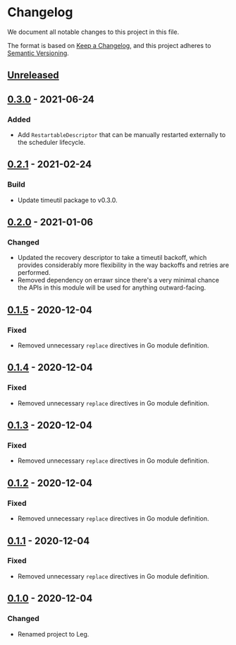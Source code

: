 # Changelog

We document all notable changes to this project in this file.

The format is based on [Keep a Changelog](https://keepachangelog.com/en/1.0.0/), and this project adheres to [Semantic Versioning](https://semver.org/spec/v2.0.0.html).

## [Unreleased]

## [0.3.0] - 2021-06-24

### Added

* Add `RestartableDescriptor` that can be manually restarted externally to the scheduler lifecycle.

## [0.2.1] - 2021-02-24

### Build

* Update timeutil package to v0.3.0.

## [0.2.0] - 2021-01-06

### Changed

* Updated the recovery descriptor to take a timeutil backoff, which provides considerably more flexibility in the way backoffs and retries are performed.
* Removed dependency on errawr since there's a very minimal chance the APIs in this module will be used for anything outward-facing.

## [0.1.5] - 2020-12-04

### Fixed

* Removed unnecessary `replace` directives in Go module definition.

## [0.1.4] - 2020-12-04

### Fixed

* Removed unnecessary `replace` directives in Go module definition.

## [0.1.3] - 2020-12-04

### Fixed

* Removed unnecessary `replace` directives in Go module definition.

## [0.1.2] - 2020-12-04

### Fixed

* Removed unnecessary `replace` directives in Go module definition.

## [0.1.1] - 2020-12-04

### Fixed

* Removed unnecessary `replace` directives in Go module definition.

## [0.1.0] - 2020-12-04

### Changed

* Renamed project to Leg.

[Unreleased]: https://github.com/puppetlabs/leg/compare/scheduler/v0.3.0...HEAD
[0.3.0]: https://github.com/puppetlabs/leg/compare/scheduler/v0.2.1...scheduler/v0.3.0
[0.2.1]: https://github.com/puppetlabs/leg/compare/scheduler/v0.2.0...scheduler/v0.2.1
[0.2.0]: https://github.com/puppetlabs/leg/compare/scheduler/v0.1.5...scheduler/v0.2.0
[0.1.5]: https://github.com/puppetlabs/leg/compare/scheduler/v0.1.4...scheduler/v0.1.5
[0.1.4]: https://github.com/puppetlabs/leg/compare/scheduler/v0.1.3...scheduler/v0.1.4
[0.1.3]: https://github.com/puppetlabs/leg/compare/scheduler/v0.1.2...scheduler/v0.1.3
[0.1.2]: https://github.com/puppetlabs/leg/compare/scheduler/v0.1.1...scheduler/v0.1.2
[0.1.1]: https://github.com/puppetlabs/leg/compare/scheduler/v0.1.0...scheduler/v0.1.1
[0.1.0]: https://github.com/puppetlabs/leg/compare/d290e8e835c3fa3ea4e93073bfe19e1958493d47...scheduler/v0.1.0
